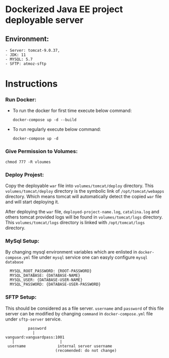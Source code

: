 # Dockerized Java EE project deployable server

## Environment: 
    - Server: tomcat-9.0.37, 
    - JDK: 11
    - MYSQL: 5.7
    - SFTP: atmoz-sftp

# Instructions
### Run Docker:
 - To run the docker for first time execute below command:
    ```
    docker-compose up -d --build
    ```
 - To run regularly execute below command: 
    ```
    docker-compose up -d
    ```
### Give Permission to Volumes: 
    chmod 777 -R vloumes

### Deploy Projest:
 Copy the deployable `war` file into `volumes/tomcat/deploy` directory. This `volumes/tomcat/deploy` directory is the symbolic link of `/opt/tomcat/webapps` directory. Which means tomcat will automatically detect the copied `war` file and will start deploying it.

After deploying the `war` file, `deployed-project-name.log`, `catalina.log` and others tomcat provided logs will be found in `volumes/tomcat/logs` directory. This `volumes/tomcat/logs` directory is linked with `/opt/tomcat/logs` directory.

### MySql Setup:
By changing mysql environment variables which are enlisted in `docker-compose.yml` file under `mysql` service one can easyly configure `mysql database`

      MYSQL_ROOT_PASSWORD: {ROOT-PASSWORD}
      MYSQL_DATABASE: {DATABASE-NAME}
      MYSQL_USER: {DATABASE-USER-NAME}
      MYSQL_PASSWORD: {DATABASE-USER-PASSWORD}

### SFTP Setup:
This should be considered as a file server. `username` and `password` of this file server can be modified by changing `command` in `docker-compose.yml` file under `sftp-server` service. 
        
              password
                |    
    vanguard:vanguardpass:1001
       |                    |      
     username              internal server username
                          (recomended: do not change) 
     